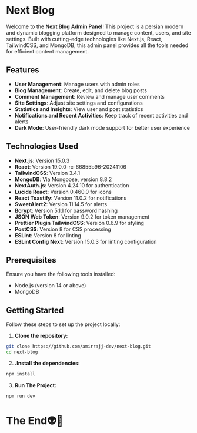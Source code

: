 # Next Blog

Welcome to the **Next Blog Admin Panel**! This project is a persian modern and dynamic blogging platform designed to manage content, users, and site settings. Built with cutting-edge technologies like Next.js, React, TailwindCSS, and MongoDB, this admin panel provides all the tools needed for efficient content management.

## Features

- **User Management**: Manage users with admin roles
- **Blog Management**: Create, edit, and delete blog posts
- **Comment Management**: Review and manage user comments
- **Site Settings**: Adjust site settings and configurations
- **Statistics and Insights**: View user and post statistics
- **Notifications and Recent Activities**: Keep track of recent activities and alerts
- **Dark Mode**: User-friendly dark mode support for better user experience

## Technologies Used

- **Next.js**: Version 15.0.3
- **React**: Version 19.0.0-rc-66855b96-20241106
- **TailwindCSS**: Version 3.4.1
- **MongoDB**: Via Mongoose, version 8.8.2
- **NextAuth.js**: Version 4.24.10 for authentication
- **Lucide React**: Version 0.460.0 for icons
- **React Toastify**: Version 11.0.2 for notifications
- **SweetAlert2**: Version 11.14.5 for alerts
- **Bcrypt**: Version 5.1.1 for password hashing
- **JSON Web Token**: Version 9.0.2 for token management
- **Prettier Plugin TailwindCSS**: Version 0.6.9 for styling
- **PostCSS**: Version 8 for CSS processing
- **ESLint**: Version 8 for linting
- **ESLint Config Next**: Version 15.0.3 for linting configuration

## Prerequisites

Ensure you have the following tools installed:

- Node.js (version 14 or above)
- MongoDB

## Getting Started

Follow these steps to set up the project locally:

1. **Clone the repository:**

```bash
git clone https://github.com/amirrajj-dev/next-blog.git
cd next-blog
```

2. **.Install the dependencies:**

```bash
npm install
```

3. **Run The Project:**

```bash
npm run dev
```

# The End👽💚
